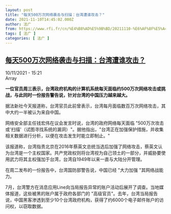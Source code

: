 ```yaml
---
layout: post
title: "每天500万次网络袭击与扫描：台湾遭谁攻击？"
date: 2021-11-10T14:45:02.000Z
author: 法广
from: https://www.rfi.fr/cn/%E4%B8%AD%E5%9B%BD/20211110-%E6%AF%8F%E5%A4%A9500%E4%B8%87%E6%AC%A1%E7%BD%91%E7%BB%9C%E8%A2%AD%E5%87%BB%E4%B8%8E%E6%89%AB%E6%8F%8F-%E5%8F%B0%E6%B9%BE%E9%81%AD%E8%B0%81%E6%94%BB%E5%87%BB
tags: [ 法广 ]
categories: [ 法广 ]
---
```

<!--1636555502000-->
[每天500万次网络袭击与扫描：台湾遭谁攻击？](https://www.rfi.fr/cn/%E4%B8%AD%E5%9B%BD/20211110-%E6%AF%8F%E5%A4%A9500%E4%B8%87%E6%AC%A1%E7%BD%91%E7%BB%9C%E8%A2%AD%E5%87%BB%E4%B8%8E%E6%89%AB%E6%8F%8F-%E5%8F%B0%E6%B9%BE%E9%81%AD%E8%B0%81%E6%94%BB%E5%87%BB)
------

<div>
<div>10/11/2021 - 15:21</div>Array<p><strong>                    一位官员周三表示，台湾政府机构的计算机系统每天面临约500万次网络攻击或挑战，与此同时一份报告警告说，针对台湾的中国压力越来越大。                </strong></p><div >                    <p>据法新社今天报道称，台湾官员此前曾表示，台湾每月面临数百万次网络攻击，其中大约一半被认为来自中国。</p><p>网络安全部主任钱宏伟在议会发言时说，台湾的政府网络每天面临 "500万次攻击或'扫描'（试图寻找系统的漏洞）"。据他指出，"台湾正在加强保护措施，并收集相关数据进行分析，以便在攻击发生时能立即制止。"</p><p>该报道称，台湾指责北京在2016年蔡英文总统当选后加强了网络攻击，蔡英文认为台湾是一个主权国家。共产党政权则将台湾视为自己领土的一部分，并威胁要使用武力将其主权强加于台湾，台湾自1949年以来一直与大陆分开管理。</p><p>在周二发布的一份报告中，台湾国防部警告说，中国已经 "大力加强 "其网络战能力。</p><p>7月，台湾警方在消息应用Line向当局报告异常的账户活动后展开了调查。当地媒体报道，这些被黑的账户属于政府各部门的 "高级官员"。去年，台湾当局报告说，中国黑客渗透到至少10个台湾政府机构，获得了约6000个电子邮件账户的访问权，以窃取数据。</p>                                            <div data-selfpromo-newsletter>    </div>    <div data-selfpromo-app>    </div>                </div>
</div>
